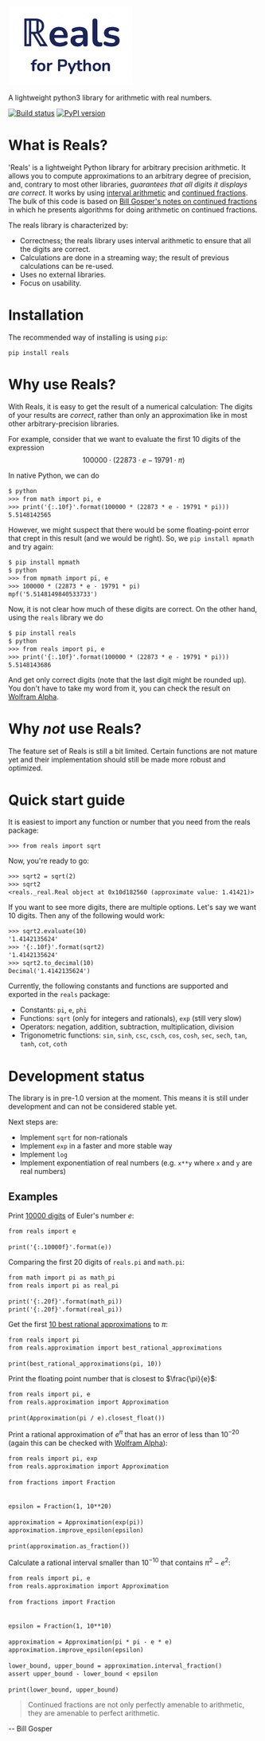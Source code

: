 <img src="media/logo.png" alt="reals logo" width="250px"/>

A lightweight python3 library for arithmetic with real numbers.

[![Build status](https://github.com/rubenvannieuwpoort/reals/actions/workflows/verify-on-push.yml/badge.svg?branch=master)](https://github.com/rubenvannieuwpoort/reals/actions) [![PyPI version](https://badge.fury.io/py/reals.svg)](https://pypi.org/project/reals/)


# What is Reals?

'Reals' is a lightweight Python library for arbitrary precision arithmetic. It allows you to compute approximations to an arbitrary degree of precision, and, contrary to most other libraries, *guarantees that all digits it displays are correct*. It works by using [interval arithmetic](https://en.wikipedia.org/wiki/Interval_arithmetic) and [continued fractions](https://en.wikipedia.org/wiki/Continued_fraction). The bulk of this code is based on [Bill Gosper's notes on continued fractions](https://perl.plover.com/classes/cftalk/INFO/gosper.txt) in which he presents algorithms for doing arithmetic on continued fractions.

The reals library is characterized by:
- Correctness; the reals library uses interval arithmetic to ensure that all the digits are correct.
- Calculations are done in a streaming way; the result of previous calculations can be re-used.
- Uses no external libraries.
- Focus on usability.


# Installation

The recommended way of installing is using `pip`:

```
pip install reals
```


# Why use Reals?

With Reals, it is easy to get the result of a numerical calculation: The digits of your results are *correct*, rather than only an approximation like in most other arbitrary-precision libraries.

For example, consider that we want to evaluate the first 10 digits of the expression
$$100000 \cdot (22873 \cdot e - 19791 \cdot \pi)$$

In native Python, we can do
```
$ python
>>> from math import pi, e
>>> print('{:.10f}'.format(100000 * (22873 * e - 19791 * pi)))
5.5148142565
```

However, we might suspect that there would be some floating-point error that crept in this result (and we would be right). So, we `pip install mpmath` and try again:

```
$ pip install mpmath
$ python
>>> from mpmath import pi, e
>>> 100000 * (22873 * e - 19791 * pi)
mpf('5.5148149840533733')
```

Now, it is not clear how much of these digits are correct. On the other hand, using the `reals` library we do
```
$ pip install reals
$ python
>>> from reals import pi, e
>>> print('{:.10f}'.format(100000 * (22873 * e - 19791 * pi)))
5.5148143686
```

And get only correct digits (note that the last digit might be rounded up). You don't have to take my word from it, you can check the result on [Wolfram Alpha](https://www.wolframalpha.com/input?i=100000+*+%2822873+*+e+-+19791+*+pi%29).


# Why *not* use Reals?

The feature set of Reals is still a bit limited. Certain functions are not mature yet and their implementation should still be made more robust and optimized.


# Quick start guide

It is easiest to import any function or number that you need from the reals package:

```
>>> from reals import sqrt
```

Now, you're ready to go:
```
>>> sqrt2 = sqrt(2)
>>> sqrt2
<reals._real.Real object at 0x10d182560 (approximate value: 1.41421)>
```

If you want to see more digits, there are multiple options. Let's say we want 10 digits. Then any of the following would work:
```
>>> sqrt2.evaluate(10)
'1.4142135624'
>>> '{:.10f}'.format(sqrt2)
'1.4142135624'
>>> sqrt2.to_decimal(10)
Decimal('1.4142135624')
```

Currently, the following constants and functions are supported and exported in the `reals` package:
- Constants: `pi`, `e`, `phi`
- Functions: `sqrt` (only for integers and rationals), `exp` (still very slow)
- Operators: negation, addition, subtraction, multiplication, division
- Trigonometric functions: `sin`, `sinh`, `csc`, `csch`, `cos`, `cosh`, `sec`, `sech`, `tan`, `tanh`, `cot`, `coth`


# Development status

The library is in pre-1.0 version at the moment. This means it is still under development and can not be considered stable yet.

Next steps are:
- Implement `sqrt` for non-rationals
- Implement `exp` in a faster and more stable way
- Implement `log`
- Implement exponentiation of real numbers (e.g. `x**y` where `x` and `y` are real numbers)


## Examples

Print [10000 digits](https://www.math.utah.edu/~pa/math/e.html) of Euler's number $e$:
```
from reals import e

print('{:.10000f}'.format(e))
```

Comparing the first 20 digits of `reals.pi` and `math.pi`:
```
from math import pi as math_pi
from reals import pi as real_pi

print('{:.20f}'.format(math_pi))
print('{:.20f}'.format(real_pi))
```


Get the first [10 best rational approximations](https://www.johndcook.com/blog/2018/05/22/best-approximations-for-pi/) to $\pi$:
```
from reals import pi
from reals.approximation import best_rational_approximations

print(best_rational_approximations(pi, 10))
```


Print the floating point number that is closest to $\frac{\pi}{e}$:
```
from reals import pi, e
from reals.approximation import Approximation

print(Approximation(pi / e).closest_float())
```


Print a rational approximation of $e^\pi$ that has an error of less than $10^{-20}$ (again this can be checked with [Wolfram Alpha](https://www.wolframalpha.com/input?i=231604552633%2F10008540207-e%5Epi)):
```
from reals import pi, exp
from reals.approximation import Approximation

from fractions import Fraction


epsilon = Fraction(1, 10**20)

approximation = Approximation(exp(pi))
approximation.improve_epsilon(epsilon)

print(approximation.as_fraction())
```


Calculate a rational interval smaller than $10^{-10}$ that contains $\pi^2 - e^2$:
```
from reals import pi, e
from reals.approximation import Approximation

from fractions import Fraction


epsilon = Fraction(1, 10**10)

approximation = Approximation(pi * pi - e * e)
approximation.improve_epsilon(epsilon)

lower_bound, upper_bound = approximation.interval_fraction()
assert upper_bound - lower_bound < epsilon

print(lower_bound, upper_bound)
```


> Continued fractions are not only perfectly amenable to arithmetic, they are
amenable to perfect arithmetic.

 -- Bill Gosper